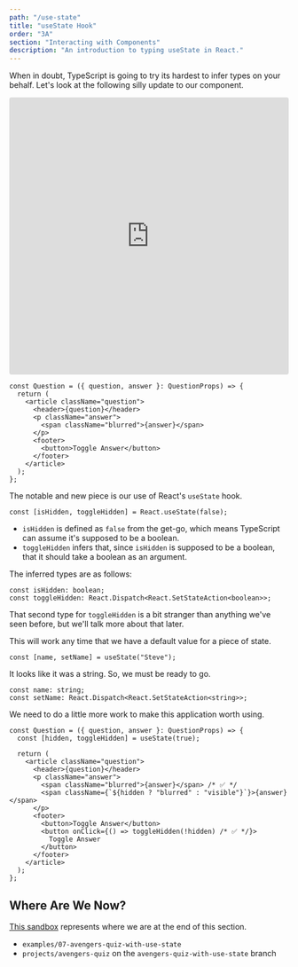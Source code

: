 ```yaml
---
path: "/use-state"
title: "useState Hook"
order: "3A"
section: "Interacting with Components"
description: "An introduction to typing useState in React."
---
```


When in doubt, TypeScript is going to try its hardest to infer types on your behalf. Let's look at the following silly update to our component.

<iframe src="https://codesandbox.io/embed/avengers-quiz-oxm68?fontsize=14&hidenavigation=1&module=%2Fsrc%2FApplication.tsx&theme=dark"
     style="width:100%; height:500px; border:0; border-radius: 4px; overflow:hidden;"
     title="avengers-quiz"
     allow="accelerometer; ambient-light-sensor; camera; encrypted-media; geolocation; gyroscope; hid; microphone; midi; payment; usb; vr; xr-spatial-tracking"
     sandbox="allow-forms allow-modals allow-popups allow-presentation allow-same-origin allow-scripts"
   ></iframe>

```tsx
const Question = ({ question, answer }: QuestionProps) => {
  return (
    <article className="question">
      <header>{question}</header>
      <p className="answer">
        <span className="blurred">{answer}</span>
      </p>
      <footer>
        <button>Toggle Answer</button>
      </footer>
    </article>
  );
};
```

The notable and new piece is our use of React's `useState` hook.

```tsx
const [isHidden, toggleHidden] = React.useState(false);
```

- `isHidden` is defined as `false` from the get-go, which means TypeScript can assume it's supposed to be a boolean.
- `toggleHidden` infers that, since `isHidden` is supposed to be a boolean, that it should take a boolean as an argument.

The inferred types are as follows:

```tsx
const isHidden: boolean;
const toggleHidden: React.Dispatch<React.SetStateAction<boolean>>;
```

That second type for `toggleHidden` is a bit stranger than anything we've seen before, but we'll talk more about that later.

This will work any time that we have a default value for a piece of state.

```tsx
const [name, setName] = useState("Steve");
```

It looks like it was a string. So, we must be ready to go.

```tsx
const name: string;
const setName: React.Dispatch<React.SetStateAction<string>>;
```

We need to do a little more work to make this application worth using.

```tsx
const Question = ({ question, answer }: QuestionProps) => {
  const [hidden, toggleHidden] = useState(true);

  return (
    <article className="question">
      <header>{question}</header>
      <p className="answer">
        <span className="blurred">{answer}</span> /* ✅ */
        <span className={`${hidden ? "blurred" : "visible"}`}>{answer}</span>
      </p>
      <footer>
        <button>Toggle Answer</button>
        <button onClick={() => toggleHidden(!hidden) /* ✅ */}>
          Toggle Answer
        </button>
      </footer>
    </article>
  );
};
```

## Where Are We Now?

[This sandbox][complete] represents where we are at the end of this section.

[complete]: https://codesandbox.io/s/avengers-quiz-use-state-z68vj?file=/src/Application.tsx

- `examples/07-avengers-quiz-with-use-state`
- `projects/avengers-quiz` on the `avengers-quiz-with-use-state` branch

